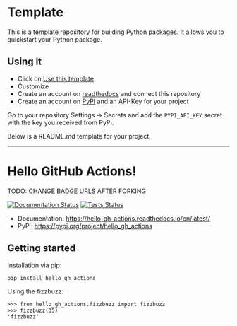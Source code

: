# Template

This is a template repository for building Python packages. It allows you to quickstart
your Python package.

## Using it

- Click on [Use this template](https://github.com/soerface/template-flask-bootstrap/generate)
- Customize
- Create an account on [readthedocs](https://readthedocs.org/) and connect this repository
- Create an account on [PyPI](https://pypi.org) and an API-Key for your project

Go to your repository Settings -> Secrets and add the `PYPI_API_KEY` secret with the key you received from PyPI.

Below is a README.md template for your project.

---

# Hello GitHub Actions!

TODO: CHANGE BADGE URLS AFTER FORKING

[![Documentation Status](https://readthedocs.org/projects/hello-gh-actions/badge/?version=latest)](https://hello-gh-actions.readthedocs.io/en/latest/?badge=latest)
[![Tests Status](https://github.com/soerface/template-python-package/workflows/CI/badge.svg)](https://github.com/soerface/template-python-package/actions?query=workflow%3ACI)

- Documentation: https://hello-gh-actions.readthedocs.io/en/latest/
- PyPI: https://pypi.org/project/hello_gh_actions

## Getting started

Installation via pip:

    pip install hello_gh_actions
    
Using the fizzbuzz:

    >>> from hello_gh_actions.fizzbuzz import fizzbuzz
    >>> fizzbuzz(35)
    'fizzbuzz'
